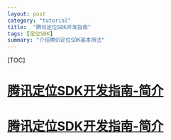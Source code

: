 ```yaml
---
layout: post
category: "tutorial"
title:  "腾讯定位SDK开发指南"
tags: [定位SDK]
summary: "介绍腾讯定位SDK基本用法"
---
```

[TOC]

# [腾讯定位SDK开发指南-简介](tutorial/tencent-location-sdk-tutorial-01.html)
# [腾讯定位SDK开发指南-简介](/tutorial/tencent-location-sdk-tutorial-02.html)
